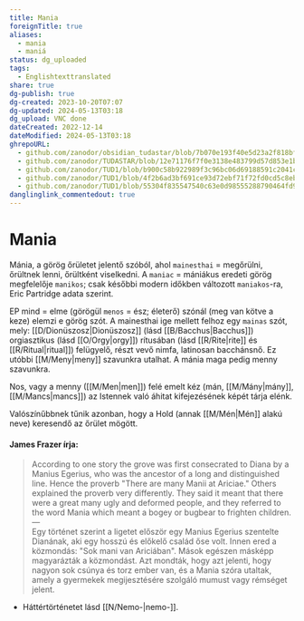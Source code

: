 ```yaml
---
title: Mania
foreignTitle: true
aliases:
  - mania
  - maniá
status: dg_uploaded
tags:
  - Englishtexttranslated
share: true
dg-publish: true
dg-created: 2023-10-20T07:07
dg-updated: 2024-05-13T03:18
dg_upload: VNC done
dateCreated: 2022-12-14
dateModified: 2024-05-13T03:18
ghrepoURL:
  - github.com/zanodor/obsidian_tudastar/blob/7b070e193f40e5d23a2f818bf803593fb05aaed9/M/Mania.md
  - github.com/zanodor/TUDASTAR/blob/12e71176f7f0e3138e483799d57d853e1bed8a4e/M/Mania.md
  - github.com/zanodor/TUD1/blob/b900c58b922989f3c96bc06d69188591c2041c82/M/Mania.md
  - github.com/zanodor/TUD1/blob/4f2b6ad3bf691ce93d72ebf71f72fd0cd5c8eb69/M/Mania.md
  - github.com/zanodor/TUD1/blob/55304f835547540c63e0d98555288790464fd9e2/M/Mania.md
danglinglink_commentedout: true
---
```


# Mania

Mánia, a görög őrületet jelentő szóból, ahol `mainesthai` = megőrülni, őrültnek lenni, őrültként viselkedni. A `maniac` = mániákus eredeti görög megfelelője `manikos`; csak későbbi modern időkben változott `maniakos`-ra, Eric Partridge adata szerint.  

EP mind = elme (görögül `menos` = ész; életerő) szónál (meg van kötve a keze) elemzi e görög szót. A mainesthai ige mellett felhoz egy `mainas` szót, mely: [[D/Dionüszosz\|Dionüszosz]] (lásd [[B/Bacchus\|Bacchus]]) orgiasztikus (lásd [[O/Orgy\|orgy]]) rítusában (lásd [[R/Rite\|rite]] és [[R/Ritual\|ritual]]) felügyelő, részt vevő nimfa, latinosan bacchánsnő. Ez utóbbi [[M/Meny\|meny]] szavunkra utalhat. A mánia maga pedig menny szavunkra.  

Nos, vagy a menny ([[M/Men\|men]]) felé emelt kéz (mán, [[M/Mány\|mány]], [[M/Mancs\|mancs]]) az Istennek való áhitat kifejezésének képét tárja elénk.  
  
Valószínűbbnek tűnik azonban, hogy a Hold (annak [[M/Mén\|Mén]] alakú neve) keresendő az őrület mögött.  

#### James Frazer írja:  

> According to one story the grove was first consecrated to Diana by a Manius Egerius, who was the ancestor of a long and distinguished line. Hence the proverb "There are many Manii at Ariciae." Others explained the proverb very differently. They said it meant that there were a great many ugly and deformed people, and they referred to the word Mania which meant a bogey or bugbear to frighten children.  
> —  
> Egy történet szerint a ligetet először egy Manius Egerius szentelte Dianának, aki egy hosszú és előkelő család őse volt. Innen ered a közmondás: "Sok mani van Ariciában". Mások egészen másképp magyarázták a közmondást. Azt mondták, hogy azt jelenti, hogy nagyon sok csúnya és torz ember van, és a Mania szóra utaltak, amely a gyermekek megijesztésére szolgáló mumust vagy rémséget jelent.  
- Háttértörténetet lásd [[N/Nemo-\|nemo-]].  